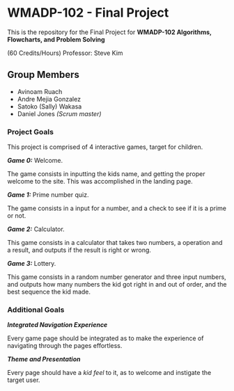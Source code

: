 # WMADP-102 - Final Project 
This is the repository for the Final Project for **WMADP-102 Algorithms, Flowcharts, and Problem Solving**

(60 Credits/Hours) Professor: Steve Kim

## Group Members
- Avinoam Ruach
- Andre Mejia Gonzalez
- Satoko (Sally) Wakasa
- Daniel Jones *(Scrum master)*

### Project Goals
This project is comprised of 4 interactive games, target for children.

***Game 0:*** Welcome.

The game consists in inputting the kids name, and getting the proper welcome to the site. 
This was accomplished in the landing page.

***Game 1:*** Prime number quiz.

The game consists in a input for a number, and a check to see if it is a prime or not.

***Game 2:*** Calculator.

This game consists in a calculator that takes two numbers, a operation and a result, and outputs if the result is right or wrong.

***Game 3:*** Lottery.

This game consists in a random number generator and three input numbers, and outputs how many numbers the kid got right in and out of order, and the best sequence the kid made.

### Additional Goals

***Integrated Navigation Experience***

Every game page should be integrated as to make the experience of navigating through the pages effortless.

***Theme and Presentation***

Every page should have a *kid feel* to it, as to welcome and instigate the target user.